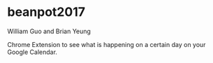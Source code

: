 # beanpot2017
William Guo and Brian Yeung

Chrome Extension to see what is happening on a certain day on your Google Calendar.
